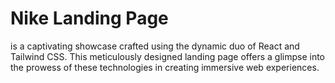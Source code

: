 # Nike Landing Page 
is a captivating showcase crafted using the dynamic duo of React and Tailwind CSS. This meticulously designed landing page offers a glimpse into the prowess of these technologies in creating immersive web experiences.
